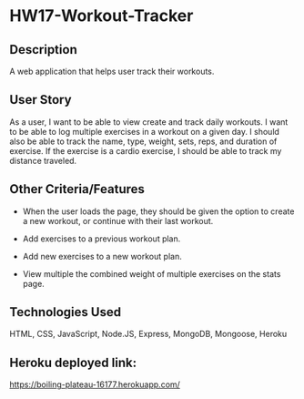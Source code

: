 # HW17-Workout-Tracker

## Description
A web application that helps user track their workouts. 

## User Story
As a user, I want to be able to view create and track daily workouts. I want to be able to log multiple exercises in a workout on a given day. I should also be able to track the name, type, weight, sets, reps, and duration of exercise. If the exercise is a cardio exercise, I should be able to track my distance traveled.

## Other Criteria/Features
* When the user loads the page, they should be given the option to create a new workout, or continue with their last workout.

* Add exercises to a previous workout plan.

* Add new exercises to a new workout plan.

* View multiple the combined weight of multiple exercises on the stats page.

## Technologies Used
HTML, CSS, JavaScript, Node.JS, Express, MongoDB, Mongoose, Heroku

## Heroku deployed link:
https://boiling-plateau-16177.herokuapp.com/


